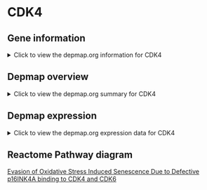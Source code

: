<h1>CDK4</h1>

<h2>Gene information</h2>
<details>
  <summary>Click to view the depmap.org information for CDK4</summary>
  <iframe src="https://depmap.org/portal/gene/CDK4?tab=about" style="border:none;width:100%;height:800px"></iframe>
</details>

<h2>Depmap overview</h2>
<details>
  <summary>Click to view the depmap.org summary for CDK4</summary>
  <iframe src="https://depmap.org/portal/gene/CDK4?tab=overview" style="border:none;width:100%;height:800px"></iframe>
</details>

<h2>Depmap expression</h2>
<details>
  <summary>Click to view the depmap.org expression data for CDK4</summary>
  <iframe src="https://depmap.org/portal/gene/CDK4?tab=characterization" style="border:none;width:100%;height:800px"></iframe>
</details>



<h2>Reactome Pathway diagram</h2>
<a href="https://reactome.org/PathwayBrowser/#/R-HSA-9632700">Evasion of Oxidative Stress Induced Senescence Due to Defective p16INK4A binding to CDK4 and CDK6</a>



